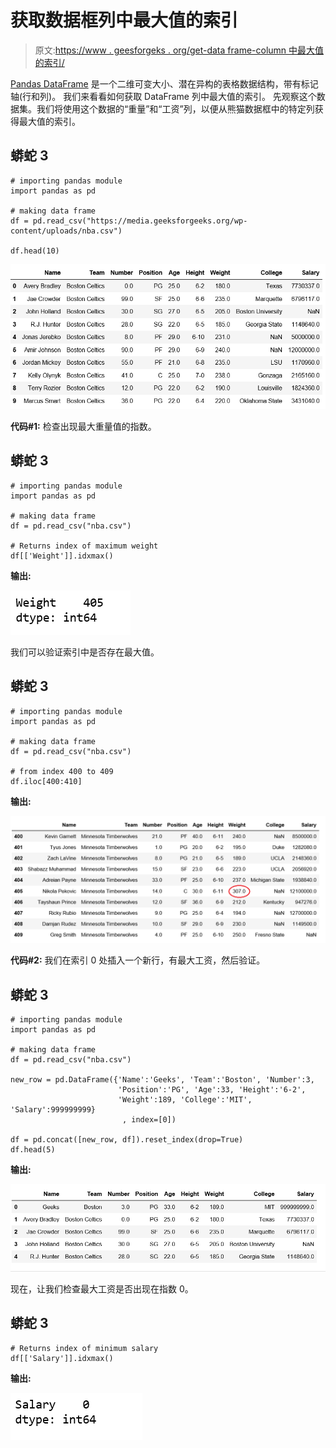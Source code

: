 # 获取数据框列中最大值的索引

> 原文:[https://www . geesforgeks . org/get-data frame-column 中最大值的索引/](https://www.geeksforgeeks.org/get-the-index-of-maximum-value-in-dataframe-column/)

[Pandas DataFrame](https://www.geeksforgeeks.org/python-pandas-dataframe/) 是一个二维可变大小、潜在异构的表格数据结构，带有标记轴(行和列)。
我们来看看如何获取 DataFrame 列中最大值的索引。
先观察这个数据集。我们将使用这个数据的“重量”和“工资”列，以便从熊猫数据框中的特定列获得最大值的索引。

## 蟒蛇 3

```
# importing pandas module
import pandas as pd

# making data frame
df = pd.read_csv("https://media.geeksforgeeks.org/wp-content/uploads/nba.csv")

df.head(10)
```

![](img/226e9e8f64806663ac99a6ec9423a6c6.png)

**代码#1:** 检查出现最大重量值的指数。

## 蟒蛇 3

```
# importing pandas module
import pandas as pd

# making data frame
df = pd.read_csv("nba.csv")

# Returns index of maximum weight
df[['Weight']].idxmax()
```

**输出:**

![](img/35ada6b951155c66fd9f2c0194c1cf85.png)

我们可以验证索引中是否存在最大值。

## 蟒蛇 3

```
# importing pandas module
import pandas as pd

# making data frame
df = pd.read_csv("nba.csv")

# from index 400 to 409
df.iloc[400:410]
```

**输出:**

![](img/7b63e2009eed1ba5754810ccaae4dbad.png)

**代码#2:** 我们在索引 0 处插入一个新行，有最大工资，然后验证。

## 蟒蛇 3

```
# importing pandas module
import pandas as pd

# making data frame
df = pd.read_csv("nba.csv")

new_row = pd.DataFrame({'Name':'Geeks', 'Team':'Boston', 'Number':3,
                        'Position':'PG', 'Age':33, 'Height':'6-2',
                        'Weight':189, 'College':'MIT', 'Salary':999999999}
                         , index=[0])

df = pd.concat([new_row, df]).reset_index(drop=True)
df.head(5)
```

**输出:**

![](img/b178d2e9fc90a6369cc166845e89265d.png)

现在，让我们检查最大工资是否出现在指数 0。

## 蟒蛇 3

```
# Returns index of minimum salary
df[['Salary']].idxmax()
```

**输出:**

![](img/4c50d4e798da9dad7b845ca1376c5085.png)